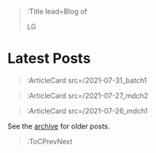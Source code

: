 > :Title lead=Blog of
>
> LG

# Latest Posts

> :ArticleCard src=/2021-07-31_batch1

> :ArticleCard src=/2021-07-27_mdch2

> :ArticleCard src=/2021-07-26_mdch1

See the [archive](/archive) for older posts.

> :ToCPrevNext
